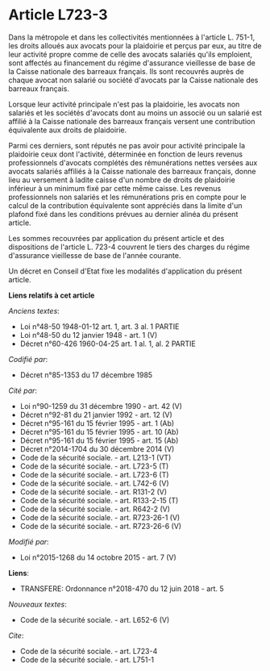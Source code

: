 # Article L723-3

Dans la métropole et dans les collectivités mentionnées à l'article L. 751-1, les droits alloués aux avocats pour la
plaidoirie et perçus par eux, au titre de leur activité propre comme de celle des avocats salariés qu'ils emploient, sont
affectés au financement du régime d'assurance vieillesse de base de la Caisse nationale des barreaux français. Ils sont
recouvrés auprès de chaque avocat non salarié ou société d'avocats par la Caisse nationale des barreaux français. 

Lorsque leur activité principale n'est pas la plaidoirie, les avocats non salariés et les sociétés d'avocats dont au moins un
associé ou un salarié est affilié à la Caisse nationale des barreaux français versent une contribution équivalente aux droits
de plaidoirie. 

Parmi ces derniers, sont réputés ne pas avoir pour activité principale la plaidoirie ceux dont l'activité, déterminée en
fonction de leurs revenus professionnels d'avocats complétés des rémunérations nettes versées aux avocats salariés affiliés à
la Caisse nationale des barreaux français, donne lieu au versement à ladite caisse d'un nombre de droits de plaidoirie
inférieur à un minimum fixé par cette même caisse. Les revenus professionnels non salariés et les rémunérations pris en
compte pour le calcul de la contribution équivalente sont appréciés dans la limite d'un plafond fixé dans les conditions
prévues au dernier alinéa du présent article. 

Les sommes recouvrées par application du présent article et des dispositions de l'article L. 723-4 couvrent le tiers des
charges du régime d'assurance vieillesse de base de l'année courante. 

Un décret en Conseil d'Etat fixe les modalités d'application du présent article.

**Liens relatifs à cet article**

_Anciens textes_:

  - Loi n°48-50 1948-01-12 art. 1, art. 3 al. 1 PARTIE
  - Loi n°48-50 du 12 janvier 1948 - art. 1 (V)
  - Décret n°60-426 1960-04-25 art. 1 al. 1, al. 2 PARTIE

_Codifié par_:

  - Décret n°85-1353 du 17 décembre 1985

_Cité par_:

  - Loi n°90-1259 du 31 décembre 1990 - art. 42 (V)
  - Décret n°92-81 du 21 janvier 1992 - art. 12 (V)
  - Décret n°95-161 du 15 février 1995 - art. 1 (Ab)
  - Décret n°95-161 du 15 février 1995 - art. 10 (Ab)
  - Décret n°95-161 du 15 février 1995 - art. 15 (Ab)
  - Décret n°2014-1704 du 30 décembre 2014 (V)
  - Code de la sécurité sociale. - art. L213-1 (VT)
  - Code de la sécurité sociale. - art. L723-5 (T)
  - Code de la sécurité sociale. - art. L723-6 (T)
  - Code de la sécurité sociale. - art. L742-6 (V)
  - Code de la sécurité sociale. - art. R131-2 (V)
  - Code de la sécurité sociale. - art. R133-2-15 (T)
  - Code de la sécurité sociale. - art. R642-2 (V)
  - Code de la sécurité sociale. - art. R723-26-1 (V)
  - Code de la sécurité sociale. - art. R723-26-6 (V)

_Modifié par_:

  - Loi n°2015-1268 du 14 octobre 2015 - art. 7 (V)

**Liens**:

  - TRANSFERE: Ordonnance n°2018-470 du 12 juin 2018 - art. 5

_Nouveaux textes_:

  - Code de la sécurité sociale. - art. L652-6 (V)

_Cite_:

  - Code de la sécurité sociale. - art. L723-4
  - Code de la sécurité sociale. - art. L751-1
